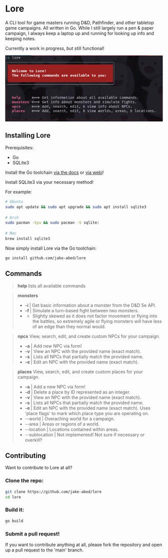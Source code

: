 # Lore
A CLI tool for game masters running D&D, Pathfinder, and other tabletop game
campaigns. All written in Go. While I still largely run a pen & paper campaign,
I always keep a laptop up and running for looking up info and keeping notes.

Currently a work in progress, but still functional!

![Screenshot of Lore in action](./static/lore.png)

## Installing Lore

Prerequisites:
- Go
- SQLite3

Install the Go toolchain [via the docs](https://go.dev/doc/install) or [via webi](https://webinstall.dev/golang/)!

Install SQLite3 via your necessary method!

For example:
```bash
# Ubuntu
sudo apt update && sudo apt upgrade && sudo apt install sqlite3

# Arch
sudo pacman -Syu && sudo pacman -S sqlite:

# Mac
brew install sqlite3
```

Now simply install Lore via the Go toolchain:
```bash
go install github.com/jake-abed/lore
```

## Commands

> **help** lists all available commands

> **monsters**
> - **-i <monster name or id>**    | Get basic information about a monster from the D&D 5e API.
> - **-f <monster-1> <monster-2>** | Simulate a turn-based fight between two monsters.
> - - Slightly skewed as it does not factor movement or flying into the battles, so extremely agile or flying monsters will have less of an edge than they normal would.

> **npcs** View, search, edit, and create custom NPCs for your campaign.
> - **-a**        | Add new NPC via form!
> - **-v <name>** | View an NPC with the provided name (exact match).
> - **-s <name>** | Lists all NPCs that partially match the provided name.
> - **-e <name>** | Edit an NPC with the provided name (exact match).

> **places** View, search, edit, and create custom places for your campaign.
> - **<place-flag> -a**         | Add a new NPC via form!
> - **<place-flag> -d** <id>    | Delete a place by ID represented as an integer.
> - **<place-flag > -v <name>** | View an NPC with the provided name (exact match).
> - **<place-flag> -s <name>**  | Lists all NPCs that partially match the provided name.
> - **<place-flag> -e <name>**  | Edit an NPC with the provided name (exact match).
> Uses 'place flags' to mark which place type you are operating on.
> - --world       | Overaching world for a campaign.
> - --area        | Areas or regions of a world.
> - --location    | Locations contained within areas.
> - --sublocation | Not implemented! Not sure if necessary or overkill?

## Contributing

Want to contribute to Lore at all?

### Clone the repo:
```bash
git clone https://github.com/jake-abed/lore
cd lore
```

### Build it:
```bash
go build
```

### Submit a pull request!

If you want to contribute anything at all, please fork the repository
and open up a pull request to the 'main' branch.
